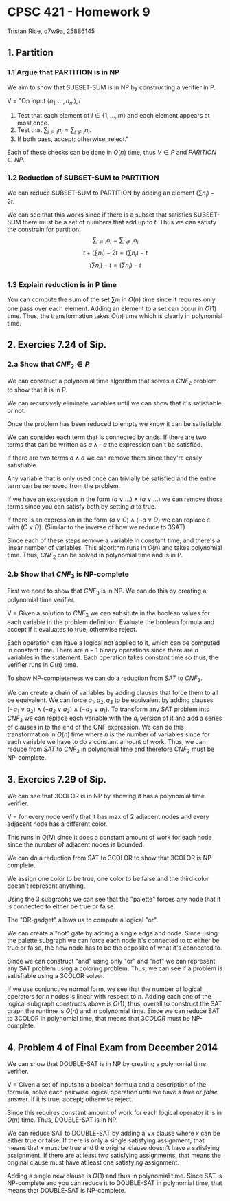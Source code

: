 # CPSC 421 - Homework 9

Tristan Rice, q7w9a, 25886145

## 1. Partition

### 1.1 Argue that PARTITION is in NP

We aim to show that SUBSET-SUM is in NP by constructing a verifier in P.

V = "On input $\langle n_1, \ldots, n_m\rangle, I$

1. Test that each element of $I \in \{1,\ldots,m\}$ and each element appears at
   most once.
2. Test that $\sum_{i\in I} n_i = \sum _{i\not \in I} n_i$.
3. If both pass, accept; otherwise, reject."

Each of these checks can be done in $O(n)$ time, thus $V\in P$ and
$PARITION \in NP$.

### 1.2 Reduction of SUBSET-SUM to PARTITION

We can reduce SUBSET-SUM to PARTITION by adding an element $(\sum n_i) - 2t$.

We can see that this works since if there is a subset that satisfies SUBSET-SUM
there must be a set of numbers that add up to $t$. Thus we can satisfy the
constrain for partition:
$$\sum _{i\in I} n_i = \sum _{i\not \in I} n_i$$
$$t + (\sum n_i) - 2t = (\sum n_i) - t$$
$$(\sum n_i) - t = (\sum n_i) - t$$

### 1.3 Explain reduction is in P time

You can compute the sum of the set $\sum n_i$ in $O(n)$ time since it requires
only one pass over each element. Adding an element to a set can occur in $O(1)$
time. Thus, the transformation takes $O(n)$ time which is clearly in polynomial
time.

## 2. Exercies 7.24 of Sip.

### 2.a Show that $CNF_2\in P$

We can construct a polynomial time algorithm that solves a $CNF_2$ problem to
show that it is in P.

We can recursively eliminate variables until we can show that it's satisfiable
or not.

Once the problem has been reduced to empty we know it can be satisfiable.

We can consider each term that is connected by ands. If there are two terms that
can be written as $a \land \neg a$ the expression can't be satisfied.

If there are two terms $a \land a$ we can remove them since they're easily satisfiable.

Any variable that is only used once can trivially be satisfied and the entire
term can be removed from the problem.

If we have an expression in the form $(a \lor \ldots) \land (a \lor \ldots)$ we
can remove those terms since you can satisfy both by setting $a$ to true.

If there is an expression in the form
$(a \lor C) \land (\neg a \lor D)$ we can replace it with $(C \lor D)$. (Similar
to the inverse of how we reduce to 3SAT)

Since each of these steps remove a variable in constant time, and there's a
linear number of variables. This algorithm runs in $O(n)$ and takes polynomial
time. Thus, $CNF_2$ can be solved in polynomial time and is in P.


### 2.b Show that $CNF_3$ is NP-complete

First we need to show that $CNF_3$ is in NP. We can do this by creating a
polynomial time verifier.

V = Given a solution to $CNF_3$ we can subsitute in the boolean values for each
variable in the problem definition. Evaluate the boolean formula and accept if
it evaluates to true; otherwise reject.

Each operation can have a logical not applied to it, which can be computed in
constant time. There are $n-1$ binary operations since there are $n$ variables
in the statement. Each operation takes constant time so thus, the verifier runs
in $O(n)$ time.

To show NP-completeness we can do a reduction from $SAT$ to $CNF_3$.

We can create a chain of variables by adding clauses that force them to all be
equivalent. We can force $a_1, a_2, a_3$ to be equivalent by adding clauses
$(\neg a_1 \lor a_2) \land (\neg a_2 \lor a_3) \land (\neg a_3 \lor a_1)$. To
transform any SAT problem into $CNF_3$ we can replace each variable with the
$a_i$ version of it and add a series of clauses in to the end of the CNF
expression. We can do this transformation in $O(n)$ time where $n$ is the number
of variables since for each variable we have to do a constant amount of work.
Thus, we can reduce from $SAT$ to $CNF_3$ in polynomial time and therefore
$CNF_3$ must be NP-complete.


## 3. Exercies 7.29 of Sip.

We can see that 3COLOR is in NP by showing it has a polynomial time verifier.

V = for every node verify that it has max of 2 adjacent nodes and every adjacent node has a different color.

This runs in $O(N)$ since it does a constant amount of work for each node since
the number of adjacent nodes is bounded.

We can do a reduction from SAT to 3COLOR to show that 3COLOR is NP-complete.

We assign one color to be true, one color to be false and the third color
doesn't represent anything.

Using the 3 subgraphs we can see that the "palette" forces any node that it is
connected to either be true or false.

The "OR-gadget" allows us to compute a logical "or".

We can create a "not" gate by adding a single edge and node. Since using the
palette subgraph we can force each node it's connected to to either be true or
false, the new node has to be the opposite of what it's connected to.

Since we can construct "and" using only "or" and "not" we can represent any SAT
problem using a coloring problem. Thus, we can see if a problem is satisfiable
using a 3COLOR solver.

If we use conjunctive normal form, we see that the number of logical operators
for $n$ nodes is linear with respect to $n$. Adding each one of the logical
subgraph constructs above is $O(1)$, thus, overall to construct the SAT graph
the runtime is $O(n)$ and in polynomial time. Since we can reduce SAT to 3COLOR
in polynomial time, that means that $3COLOR$ must be NP-complete.

## 4. Problem 4 of Final Exam from December 2014

We can show that DOUBLE-SAT is in NP by creating a polynomial time verifier.

V = Given a set of inputs to a boolean formula and a description of the formula,
solve each pairwise logical operation until we have a $true$ or $false$ answer.
If it is true, accept; otherwise reject.

Since this requires constant amount of work for each logical operator it is in
$O(n)$ time. Thus, DOUBLE-SAT is in NP.

We can reduce SAT to DOUBLE-SAT by adding a $\lor x$ clause where $x$ can be
either true or false. If there is only a single satisfying assignment, that
means that $x$ must be true and the original clause doesn't have a satisfying
assignment. If there are at least two satisfying assignments, that means the
original clause must have at least one satisfying assignment.

Adding a single new clause is $O(1)$ and thus in polynomial time. Since SAT is
NP-complete and you can reduce it to DOUBLE-SAT in polynomial time, that means
that DOUBLE-SAT is NP-complete.
